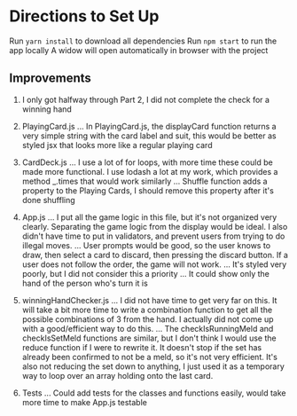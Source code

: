 # Directions to Set Up

Run `yarn install` to download all dependencies
Run `npm start` to run the app locally
A widow will open automatically in browser with the project

## Improvements

1. I only got halfway through Part 2, I did not complete the check for a winning hand
3. PlayingCard.js
... In PlayingCard.js, the displayCard function returns a very simple string with the card label and suit, this would be better as styled jsx that looks more like a regular playing card

4. CardDeck.js
... I use a lot of for loops, with more time these could be made more functional. I use lodash a lot at my work, which provides a method _.times that would work similarly
... Shuffle function adds a property to the Playing Cards, I should remove this property after it's done shuffling

5. App.js
... I put all the game logic in this file, but it's not organized very clearly. Separating the game logic from the display would be ideal. I also didn't have time to put in validators, and prevent users from trying to do illegal moves.
... User prompts would be good, so the user knows to draw, then select a card to discard, then pressing the discard button. If a user does not follow the order, the game will not work.
... It's styled very poorly, but I did not consider this a priority
... It could show only the hand of the person who's turn it is

6. winningHandChecker.js
... I did not have time to get very far on this. It will take a bit more time to write a combination function to get all the possible combinations of 3 from the hand. I actually did not come up with a good/efficient way to do this.
... The checkIsRunningMeld and checkIsSetMeld functions are similar, but I don't think I would use the reduce function if I were to rewrite it. It doesn't stop if the set has already been confirmed to not be a meld, so it's not very efficient. It's also not reducing the set down to anything, I just used it as a temporary way to loop over an array holding onto the last card.

7. Tests
... Could add tests for the classes and functions easily, would take more time to make App.js testable